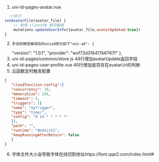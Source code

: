 1. uni-id-pages-avatar.vue
```javascript
  //66行
setAvatarFile(avatar_file) {
    // 使用 clientDB 提交数据
    mutations.updateUserInfo({avatar_file,avatarUpdated:true})
}
```
2.     手动将微信编译后的uniad改为如下"uni-ad": {
   "version": "1.0.1",
   "provider": "wxf72d316417b6767f"
   },
3. uni-id-pages/common/store.js 44行增加avatarUpdate返回字段
4. uni-id-pages-user-profile.vue 40行增加是否存在avatarUrl的判断
5. 云函数定时触发配置
```json
{
   "cloudfunction-config":{
   "concurrency": 10,
   "memorySize": 256,
   "timeout": 5,
   "triggers": [{
   "name": "myTrigger",
   "type": "timer",
   "config": "0 14 * * * * *"
   }],
   "path": "",
   "runtime": "Nodejs12",
   "keepRunningAfterReturn": false
   }
}
```
6. 字体文件大小会导致字体在线切割地址https://font.qqe2.com/index.html#
